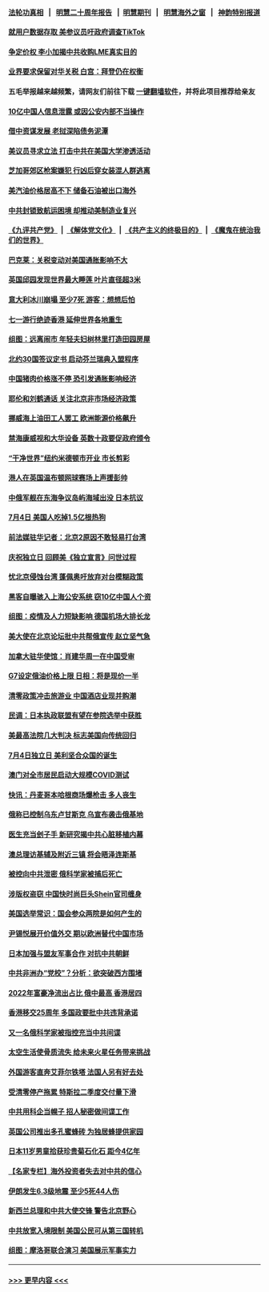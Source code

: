 #### [法轮功真相](https://github.com/gfw-breaker/truth/blob/master/README.md?t=0) &nbsp;&nbsp;|&nbsp;&nbsp; [明慧二十周年报告](https://github.com/gfw-breaker/mh-reports/blob/master/README.md?t=0) &nbsp;&nbsp;|&nbsp;&nbsp;[明慧期刊](https://github.com/gfw-breaker/mh-qikan) &nbsp;&nbsp;|&nbsp;&nbsp; [明慧海外之窗](https://github.com/gfw-breaker/mh-news/blob/master/README.md?t=0) &nbsp;&nbsp;|&nbsp;&nbsp; [神韵特别报道](https://github.com/gfw-breaker/mh-news/blob/master/shenyun.md?t=0)
#### [就用户数据存取 美参议员吁政府调查TikTok](../pages/nsc418/n13774633.md?t=07061551) 
#### [争定价权 李小加揭中共收购LME真实目的](../pages/nsc418/n13774609.md?t=07061551) 
#### [业界要求保留对华关税 白宫：拜登仍在权衡](../pages/nsc418/n13774479.md?t=07061551) 
#### 五毛举报越来越频繁，请网友们前往下载 [一键翻墙软件](https://github.com/gfw-breaker/ssr-accounts)，并将此项目推荐给亲友
#### [10亿中国人信息泄露 或因公安内部不当操作](../pages/nsc418/n13774417.md?t=07061551) 
#### [借中资谋发展 老挝深陷债务泥潭](../pages/nsc418/n13774386.md?t=07061551) 
#### [美议员寻求立法 打击中共在美国大学渗透活动](../pages/nsc418/n13774298.md?t=07061551) 
#### [芝加哥郊区枪案嫌犯 行凶后穿女装混人群逃离](../pages/nsc418/n13774288.md?t=07061551) 
#### [美汽油价格居高不下 储备石油被出口海外](../pages/nsc418/n13774296.md?t=07061551) 
#### [中共封锁致航运困境 却推动美制造业复兴](../pages/nsc418/n13774161.md?t=07061551) 
#### [《九评共产党》](https://github.com/begood0513/9ping.md/blob/master/README.md) &nbsp;|&nbsp; [《解体党文化》](../../../../jtdwh.md/blob/master/README.md)  &nbsp;|&nbsp; [《共产主义的终极目的》](../../../../gczydzjmd.md/blob/master/README.md) &nbsp;|&nbsp; [《魔鬼在统治我们的世界》](../../../../mgztzwmdsj.md/blob/master/README.md) 
#### [巴克莱：关税变动对美国通胀影响不大](../pages/nsc418/n13774227.md?t=07061551) 
#### [英国邱园发现世界最大睡莲 叶片直径超3米](../pages/nsc418/n13773888.md?t=07061551) 
#### [意大利冰川崩塌 至少7死 游客：想想后怕](../pages/nsc418/n13774171.md?t=07061551) 
#### [七一游行绝迹香港 延伸世界各地重生](../pages/nsc418/n13774178.md?t=07061551) 
#### [组图：远离闹市 年轻夫妇树林里打造田园房屋](../pages/nsc418/n13773843.md?t=07061551) 
#### [北约30国签议定书 启动芬兰瑞典入盟程序](../pages/nsc418/n13774090.md?t=07061551) 
#### [中国猪肉价格涨不停 恐引发通胀影响经济](../pages/nsc418/n13773973.md?t=07061551) 
#### [耶伦和刘鹤通话 关注北京非市场经济政策](../pages/nsc418/n13773808.md?t=07061551) 
#### [挪威海上油田工人罢工 欧洲能源价格飙升](../pages/nsc418/n13773689.md?t=07061551) 
#### [禁海康威视和大华设备 英数十政要促政府颁令](../pages/nsc418/n13773576.md?t=07061551) 
#### [“干净世界”纽约米德顿市开业 市长剪彩](../pages/nsc418/n13773472.md?t=07061551) 
#### [港人在英国温布顿网球赛场上声援彭帅](../pages/nsc418/n13773573.md?t=07061551) 
#### [中俄军舰在东海争议岛屿海域出没 日本抗议](../pages/nsc418/n13773487.md?t=07061551) 
#### [7月4日 美国人吃掉1.5亿根热狗](../pages/nsc418/n13773476.md?t=07061551) 
#### [前法媒驻华记者：北京2原因不敢轻易打台湾](../pages/nsc418/n13773536.md?t=07061551) 
#### [庆祝独立日 回顾美《独立宣言》问世过程](../pages/nsc418/n13772894.md?t=07061551) 
#### [忧北京侵蚀台湾 蓬佩奥吁放弃对台模糊政策](../pages/nsc418/n13773463.md?t=07061551) 
#### [黑客自曝骇入上海公安系统 窃10亿中国人个资](../pages/nsc418/n13773395.md?t=07061551) 
#### [组图：疫情及人力短缺影响 德国机场大排长龙](../pages/nsc418/n13773273.md?t=07061551) 
#### [美大使在北京论坛批中共帮俄宣传 赵立坚气急](../pages/nsc418/n13773309.md?t=07061551) 
#### [加拿大驻华使馆：肖建华周一在中国受审](../pages/nsc418/n13773185.md?t=07061551) 
#### [G7设定俄油价格上限 日相：将是现价一半](../pages/nsc418/n13773208.md?t=07061551) 
#### [清零政策冲击旅游业 中国酒店业现并购潮](../pages/nsc418/n13773142.md?t=07061551) 
#### [民调：日本执政联盟有望在参院选举中获胜](../pages/nsc418/n13773035.md?t=07061551) 
#### [美最高法院几大判决 标志美国向传统回归](../pages/nsc418/n13770968.md?t=07061551) 
#### [7月4日独立日 美利坚合众国的诞生](../pages/nsc418/n13772785.md?t=07061551) 
#### [澳门对全市居民启动大规模COVID测试](../pages/nsc418/n13772935.md?t=07061551) 
#### [快讯：丹麦哥本哈根商场爆枪击 多人丧生](../pages/nsc418/n13772778.md?t=07061551) 
#### [俄称已控制乌东卢甘斯克 乌宣布袭击俄基地](../pages/nsc418/n13772765.md?t=07061551) 
#### [医生充当刽子手 新研究揭中共心脏移植内幕](../pages/nsc418/n13772291.md?t=07061551) 
#### [澳总理访基辅及附近三镇 将会晤泽连斯基](../pages/nsc418/n13772696.md?t=07061551) 
#### [被控向中共泄密 俄科学家被捕后死亡](../pages/nsc418/n13772686.md?t=07061551) 
#### [涉版权盗窃 中国快时尚巨头Shein官司缠身](../pages/nsc418/n13772674.md?t=07061551) 
#### [美国选举常识：国会参众两院是如何产生的](../pages/nsc418/n13771568.md?t=07061551) 
#### [尹锡悦展开价值外交 期以欧洲替代中国市场](../pages/nsc418/n13772487.md?t=07061551) 
#### [日本加强与盟友军事合作 对抗中共朝鲜](../pages/nsc418/n13772459.md?t=07061551) 
#### [中共非洲办“党校”？分析：欲突破西方围堵](../pages/nsc418/n13772412.md?t=07061551) 
#### [2022年富豪净流出占比 俄中最高 香港居四](../pages/nsc418/n13772440.md?t=07061551) 
#### [香港移交25周年 多国政要批中共违背承诺](../pages/nsc418/n13772424.md?t=07061551) 
#### [又一名俄科学家被指控充当中共间谍](../pages/nsc418/n13772359.md?t=07061551) 
#### [太空生活使骨质流失 给未来火星任务带来挑战](../pages/nsc418/n13772339.md?t=07061551) 
#### [外国游客直奔艾菲尔铁塔 法国人另有好去处](../pages/nsc418/n13772292.md?t=07061551) 
#### [受清零停产拖累 特斯拉二季度交付量下滑](../pages/nsc418/n13772234.md?t=07061551) 
#### [中共用科企当幌子 招人秘密做间谍工作](../pages/nsc418/n13772288.md?t=07061551) 
#### [英国公司推出多孔蜜蜂砖 为独居蜂提供家园](../pages/nsc418/n13772060.md?t=07061551) 
#### [日本11岁男童拾获珍贵菊石化石 距今4亿年](../pages/nsc418/n13772108.md?t=07061551) 
#### [【名家专栏】海外投资者失去对中共的信心](../pages/nsc418/n13772145.md?t=07061551) 
#### [伊朗发生6.3级地震 至少5死44人伤](../pages/nsc418/n13772265.md?t=07061551) 
#### [新西兰总理和中共大使交锋 警告北京野心](../pages/nsc418/n13772233.md?t=07061551) 
#### [中共放宽入境限制 美国公民可从第三国转机](../pages/nsc418/n13772091.md?t=07061551) 
#### [组图：摩洛哥联合演习 美国展示军事实力](../pages/nsc418/n13772041.md?t=07061551) 

----
#### [ >>> 更早内容 <<< ](../indexes/nsc418-earlier.md)
